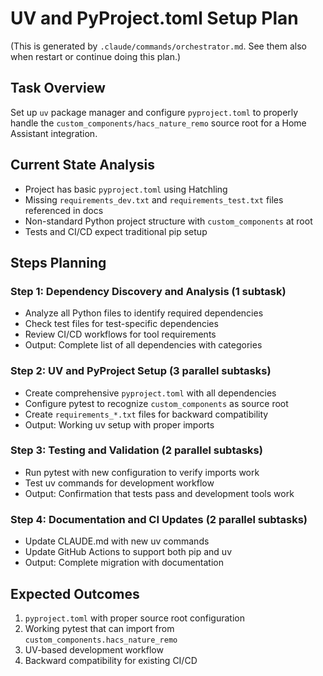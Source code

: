 # UV and PyProject.toml Setup Plan

(This is generated by `.claude/commands/orchestrator.md`. See them also when restart or continue doing this plan.)

## Task Overview

Set up `uv` package manager and configure `pyproject.toml` to properly handle the `custom_components/hacs_nature_remo` source root for a Home Assistant integration.

## Current State Analysis

- Project has basic `pyproject.toml` using Hatchling
- Missing `requirements_dev.txt` and `requirements_test.txt` files referenced in docs
- Non-standard Python project structure with `custom_components` at root
- Tests and CI/CD expect traditional pip setup

## Steps Planning

### Step 1: Dependency Discovery and Analysis (1 subtask)

- Analyze all Python files to identify required dependencies
- Check test files for test-specific dependencies
- Review CI/CD workflows for tool requirements
- Output: Complete list of all dependencies with categories

### Step 2: UV and PyProject Setup (3 parallel subtasks)

- Create comprehensive `pyproject.toml` with all dependencies
- Configure pytest to recognize `custom_components` as source root
- Create `requirements_*.txt` files for backward compatibility
- Output: Working uv setup with proper imports

### Step 3: Testing and Validation (2 parallel subtasks)

- Run pytest with new configuration to verify imports work
- Test uv commands for development workflow
- Output: Confirmation that tests pass and development tools work

### Step 4: Documentation and CI Updates (2 parallel subtasks)

- Update CLAUDE.md with new uv commands
- Update GitHub Actions to support both pip and uv
- Output: Complete migration with documentation

## Expected Outcomes

1. `pyproject.toml` with proper source root configuration
2. Working pytest that can import from `custom_components.hacs_nature_remo`
3. UV-based development workflow
4. Backward compatibility for existing CI/CD
